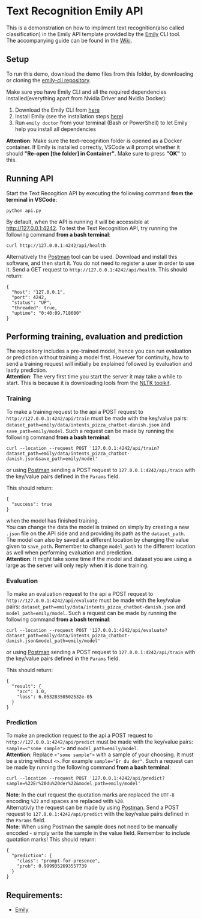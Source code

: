 
# Text Recognition Emily API

This is a demonstration on how to impliment text recognition(also called classification) in the Emily API template provided by the [Emily](http://ambolt.io/emily) CLI tool.  
The accompanying guide can be found in the [Wiki](https://github.com/amboltio/emily-cli/wiki/Text-recognition).

## Setup
To run this demo, download the demo files from this folder, by downloading or cloning the [emily-cli repository](https://github.com/amboltio/emily-cli).

Make sure you have Emily CLI and all the required dependencies installed(everything apart from Nvidia Driver and Nvidia Docker):
1. Download the Emily CLI from [here](http://ambolt.io/emily)
2. Install Emily (see the installation steps [here](https://github.com/amboltio/emily-cli/wiki/How-to-install-Emily))
3. Run ```emily doctor``` from your terminal (Bash or PowerShell) to let Emily help you install all dependencies

**Attention**: Make sure the text-recognition folder is opened as a Docker container. If Emily is installed correctly, VSCode will prompt whether it should **"Re-open [the folder] in Container"**. Make sure to press **"OK"** to this.

## Running API
Start the Text Recogition API by executing the following command **from the terminal in VSCode**:
```
python api.py
```

By default, when the API is running it will be accessible at http://127.0.0.1:4242.
To test the Text Recognition API, try running the following command **from a bash terminal**: 
```
curl http://127.0.0.1:4242/api/health
```
Alternatively the [Postman](https://www.postman.com/) tool can be used. Download and install this software, and then start it. You do not need to register a user in order to use it. Send a GET request to `http://127.0.0.1:4242/api/health`.
This should return:
```
{
  "host": "127.0.0.1",
  "port": 4242,
  "status": "UP",
  "threaded": true,
  "uptime": "0:40:09.718600"
}
```

## Performing training, evaluation and prediction
The repository includes a pre-trained model, hence you can run evaluation or prediction without training a model first. However for continuity, how to send a training request will initially be explained followed by evaluation and lastly prediction.  
**Attention**: The very first time you start the server it may take a while to start. This is because it is downloading lools from the [NLTK toolkit](https://www.nltk.org/).  

### Training
To make a training request to the api a POST request to `http://127.0.0.1:4242/api/train` must be made with the key/value pairs: `dataset_path=emily/data/intents_pizza_chatbot-danish.json` and `save_path=emily/model`. Such a request can be made by running the following command **from a bash terminal**: 
```
curl --location --request POST '127.0.0.1:4242/api/train?dataset_path=emily/data/intents_pizza_chatbot-danish.json&save_path=emily/model'
```
or using [Postman](https://www.postman.com/) sending a POST request to `127.0.0.1:4242/api/train` with the key/value pairs defined in the `Params` field.  

This should return:
```
{
  "success": true
}
```
when the model has finished training.  
You can change the data the model is trained on simply by creating a new `.json` file on the API side and and providing its path as the `dataset_path`. The model can also by saved at a different location by changing the value given to `save_path`. Remember to change `model_path` to the different location as well when performing evaluation and prediction.  
**Attention**: It might take some time if the model and dataset you are using a large as the server will only reply when it is done training.

### Evaluation
To make an evaluation request to the api a POST request to `http://127.0.0.1:4242/api/evaluate` must be made with the key/value pairs: `dataset_path=emily/data/intents_pizza_chatbot-danish.json` and `model_path=emily/model`. Such a request can be made by running the following command **from a bash terminal**: 
```
curl --location --request POST '127.0.0.1:4242/api/evaluate?dataset_path=emily/data/intents_pizza_chatbot-danish.json&model_path=emily/model'
```
or using [Postman](https://www.postman.com/) sending a POST request to `127.0.0.1:4242/api/train` with the key/value pairs defined in the `Params` field.  

This should return:
```
{
  "result": {
    "acc": 1.0,
    "loss": 6.05328350502532e-05
  }
}
```

### Prediction
To make an prediction request to the api a POST request to `http://127.0.0.1:4242/api/predict` must be made with the key/value pairs: `sample=<"some sample">` and `model_path=emily/model`.  
**Attention**: Replace `<"some sample">` with a sample of your choosing. It must be a string without `<>`. For example `sample="Er du der"`.
Such a request can be made by running the following command **from a bash terminal**: 
```
curl --location --request POST '127.0.0.1:4242/api/predict?sample=%22Er%20du%20der%22&model_path=emily/model'
```
**Note**: In the curl request the quotation marks are replaced the `UTF-8` encoding `%22` and spaces are replaced with `%20`.  
Alternativly the request can be made by using [Postman](https://www.postman.com/). Send a POST request to `127.0.0.1:4242/api/predict` with the key/value pairs defined in the `Params` field.  
**Note**: When using Postman the sample does not need to be manually encoded - simply write the sample in the value field. Remember to include quotation marks! 
This should return:
```
{
  "prediction": {
    "class": "prompt-for-presence",
    "prob": 0.9999352693557739
  }
}
```

## Requirements:
- [Emily](http://ambolt.io/emily)


